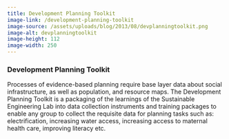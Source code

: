 ```yaml
---
title: Development Planning Toolkit
image-link: /development-planning-toolkit
image-source: /assets/uploads/blog/2013/08/devplanningtoolkit.png
image-alt: devplanningtoolkit
image-height: 112
image-width: 250
---
```

<h3>Development Planning Toolkit</h3>
<p>Processes of evidence-based planning require base layer data about social infrastructure, as well as population, and resource maps. The Development Planning Toolkit is a packaging of the learnings of the Sustainable Engineering Lab into data collection instruments and training packages to enable any group to collect the requisite data for planning tasks such as: electrification, increasing water access, increasing access to maternal health care, improving literacy etc.</p>

